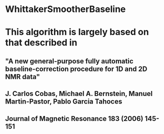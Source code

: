 # WhittakerSmootherBaseline
# This algorithm is largely based on that described in
## "A new general-purpose fully automatic baseline-correction procedure for 1D and 2D NMR data"
## J. Carlos Cobas, Michael A. Bernstein, Manuel Martin-Pastor, Pablo Garcia Tahoces
## Journal of Magnetic Resonance 183 (2006) 145-151